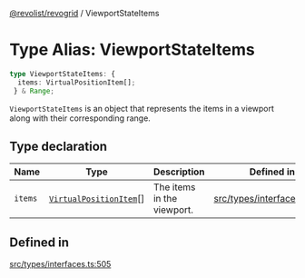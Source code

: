 [@revolist/revogrid](README.md) / ViewportStateItems

# Type Alias: ViewportStateItems

```ts
type ViewportStateItems: {
  items: VirtualPositionItem[];
 } & Range;
```

`ViewportStateItems` is an object that represents the items in a viewport
along with their corresponding range.

## Type declaration

| Name | Type | Description | Defined in |
| ------ | ------ | ------ | ------ |
| `items` | [`VirtualPositionItem`](Interface.VirtualPositionItem.md)[] | The items in the viewport. | [src/types/interfaces.ts:509](https://github.com/revolist/revogrid/blob/703fa47ec13d35676d07f3192b2741384647a863/src/types/interfaces.ts#L509) |

## Defined in

[src/types/interfaces.ts:505](https://github.com/revolist/revogrid/blob/703fa47ec13d35676d07f3192b2741384647a863/src/types/interfaces.ts#L505)

